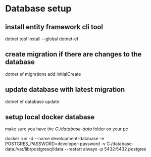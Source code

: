 # Database setup

## install entity framework cli tool
dotnet tool install --global dotnet-ef

## create migration if there are changes to the database
dotnet ef migrations add InitialCreate

## update database with latest migration
dotnet ef database update

## setup local docker database
make sure you have the *C:/database-data* folder on your pc

docker run -d --name development-database -e POSTGRES_PASSWORD=developer-password -v C:/database-data:/var/lib/postgresql/data --restart always -p 5432:5432 postgres